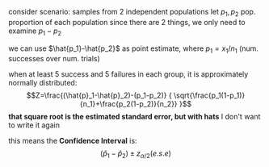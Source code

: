 consider scenario:
samples from 2 independent populations
let  $p_1,p_2$ pop. proportion of each population
since there are 2 things, we only need to examine $p_1-p_2$

we can use $\hat{p_1}-\hat{p_2}$ as point estimate, where $p_1=x_1/n_1$ (num. successes over num. trials)

when at least 5 success and 5 failures in each group, it is approximately normally distributed:
$$Z=\frac{(\hat{p}_1-\hat{p}_2)-(p_1-p_2)} { \sqrt{\frac{p_1(1-p_1)}{n_1}+\frac{p_2(1-p_2)}{n_2}} }$$
**that square root is the estimated standard error, but with hats**
I don't want to write it again

this means the **Confidence Interval** is:
$$(\hat{p}_1-\hat{p}_2)\pm{}z_{\alpha/2}(e.s.e)$$
